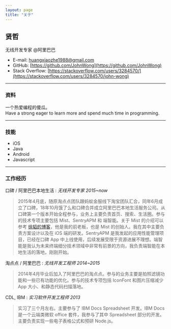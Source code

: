 ```yaml
---
layout: page
title: "关于"
---
```


## 贤哲

无线开发专家 @阿里巴巴

- E-mail: [huangxiaozhe1988@gmail.com](mailto:huangxiaozhe1988@gmail.com)
- GitHub: [https://github.com/JohnWong](https://github.com/JohnWong)
- Stack Overflow: [https://stackoverflow.com/users/3284570/](https://stackoverflow.com/users/3284570/john-wong)

------

### 资料

一个热爱编程的傻瓜。<br>
Have a strong eager to learn more and spend much time in programming. 

------

### 技能

- iOS
- Java
- Android
- Javascript

------

### 工作经历

口碑 / 阿里巴巴本地生活
: *无线开发专家 2015~now*

> 2015年4月底，随原淘点点团队跟蚂蚁金服线下淘宝团队汇合，同年6月成立了口碑，18年10月饿了么和口碑合并成立阿里巴巴本地生活服务公司。从口碑第一个版本开始全程参与，业务上主要负责首页、搜索、生活圈。参与的技术专项主要包括 Mist、SentryAPM 和 端智能。关于 Mist 的介绍可以参考 [徐韬的博客](https://xta0.me/2017/07/01/MIST.html)，他是我的前老板，也是 Mist 的创始人。我在其中主要负责方案设计以及在 iOS 端的研发。SentryAPM 是我发起的应用性能管理项目，已经在口碑 App 中上线使用，后续发展受限于资源进展不理想。端智能是我认为未来终端细分技术领域中非常有前景的方向，我负责端智能在本地生活的落地，刚刚开始。

淘点点 / 阿里巴巴
: *无线开发工程师 2014~2015*

> 2014年4月毕业后加入了阿里巴巴的淘点点。参与的业务主要是拍照滤镜功能和一些已有功能的优化。参与的技术专项包括 IconFont 和图片压缩减少 App 大小、和静态代码扫描落地。

CDL, IBM
: *实习软件开发工程师 2013*

> 实习了三个月左右。主要参与了 IBM Docs Spreadsheet 开发。IBM Docs 是一个云端类微软 office 套件，我参与了其中 Spreadsheet 部分的开发。主要负责实现一些电子表格公式和预研 Node.js。


